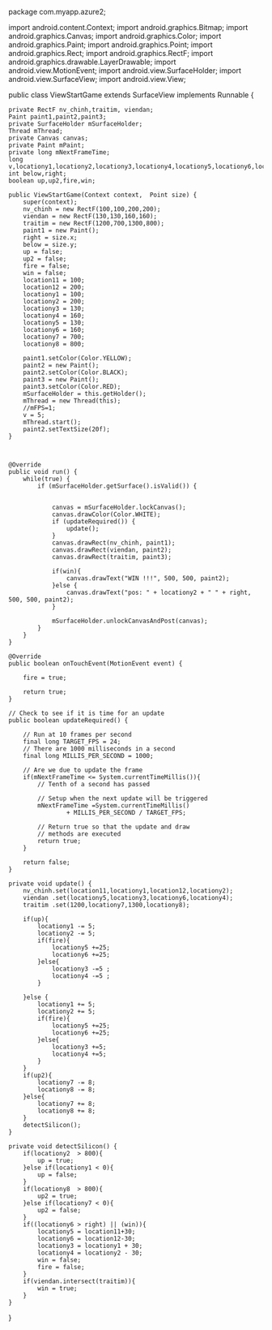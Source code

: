 package com.myapp.azure2;

import android.content.Context;
import android.graphics.Bitmap;
import android.graphics.Canvas;
import android.graphics.Color;
import android.graphics.Paint;
import android.graphics.Point;
import android.graphics.Rect;
import android.graphics.RectF;
import android.graphics.drawable.LayerDrawable;
import android.view.MotionEvent;
import android.view.SurfaceHolder;
import android.view.SurfaceView;
import android.view.View;

public class ViewStartGame extends SurfaceView implements Runnable {

    private RectF nv_chinh,traitim, viendan;
    Paint paint1,paint2,paint3;
    private SurfaceHolder mSurfaceHolder;
    Thread mThread;
    private Canvas canvas;
    private Paint mPaint;
    private long mNextFrameTime;
    long v,locationy1,locationy2,locationy3,locationy4,locationy5,locationy6,locationy7,locationy8,location11,location12;
    int below,right;
    boolean up,up2,fire,win;

    public ViewStartGame(Context context,  Point size) {
        super(context);
        nv_chinh = new RectF(100,100,200,200);
        viendan = new RectF(130,130,160,160);
        traitim = new RectF(1200,700,1300,800);
        paint1 = new Paint();
        right = size.x;
        below = size.y;
        up = false;
        up2 = false;
        fire = false;
        win = false;
        location11 = 100;
        location12 = 200;
        locationy1 = 100;
        locationy2 = 200;
        locationy3 = 130;
        locationy4 = 160;
        locationy5 = 130;
        locationy6 = 160;
        locationy7 = 700;
        locationy8 = 800;

        paint1.setColor(Color.YELLOW);
        paint2 = new Paint();
        paint2.setColor(Color.BLACK);
        paint3 = new Paint();
        paint3.setColor(Color.RED);
        mSurfaceHolder = this.getHolder();
        mThread = new Thread(this);
        //mFPS=1;
        v = 5;
        mThread.start();
        paint2.setTextSize(20f);
    }



    @Override
    public void run() {
        while(true) {
            if (mSurfaceHolder.getSurface().isValid()) {


                canvas = mSurfaceHolder.lockCanvas();
                canvas.drawColor(Color.WHITE);
                if (updateRequired()) {
                    update();
                }
                canvas.drawRect(nv_chinh, paint1);
                canvas.drawRect(viendan, paint2);
                canvas.drawRect(traitim, paint3);

                if(win){
                    canvas.drawText("WIN !!!", 500, 500, paint2);
                }else {
                    canvas.drawText("pos: " + locationy2 + " " + right, 500, 500, paint2);
                }

                mSurfaceHolder.unlockCanvasAndPost(canvas);
            }
        }
    }

    @Override
    public boolean onTouchEvent(MotionEvent event) {

        fire = true;

        return true;
    }

    // Check to see if it is time for an update
    public boolean updateRequired() {

        // Run at 10 frames per second
        final long TARGET_FPS = 24;
        // There are 1000 milliseconds in a second
        final long MILLIS_PER_SECOND = 1000;

        // Are we due to update the frame
        if(mNextFrameTime <= System.currentTimeMillis()){
            // Tenth of a second has passed

            // Setup when the next update will be triggered
            mNextFrameTime =System.currentTimeMillis()
                    + MILLIS_PER_SECOND / TARGET_FPS;

            // Return true so that the update and draw
            // methods are executed
            return true;
        }

        return false;
    }

    private void update() {
        nv_chinh.set(location11,locationy1,location12,locationy2);
        viendan .set(locationy5,locationy3,locationy6,locationy4);
        traitim .set(1200,locationy7,1300,locationy8);

        if(up){
            locationy1 -= 5;
            locationy2 -= 5;
            if(fire){
                locationy5 +=25;
                locationy6 +=25;
            }else{
                locationy3 -=5 ;
                locationy4 -=5 ;
            }

        }else {
            locationy1 += 5;
            locationy2 += 5;
            if(fire){
                locationy5 +=25;
                locationy6 +=25;
            }else{
                locationy3 +=5;
                locationy4 +=5;
            }
        }
        if(up2){
            locationy7 -= 8;
            locationy8 -= 8;
        }else{
            locationy7 += 8;
            locationy8 += 8;
        }
        detectSilicon();
    }

    private void detectSilicon() {
        if(locationy2  > 800){
            up = true;
        }else if(locationy1 < 0){
            up = false;
        }
        if(locationy8  > 800){
            up2 = true;
        }else if(locationy7 < 0){
            up2 = false;
        }
        if((locationy6 > right) || (win)){
            locationy5 = location11+30;
            locationy6 = location12-30;
            locationy3 = locationy1 + 30;
            locationy4 = locationy2 - 30;
            win = false;
            fire = false;
        }
        if(viendan.intersect(traitim)){
            win = true;
        }
    }

}
